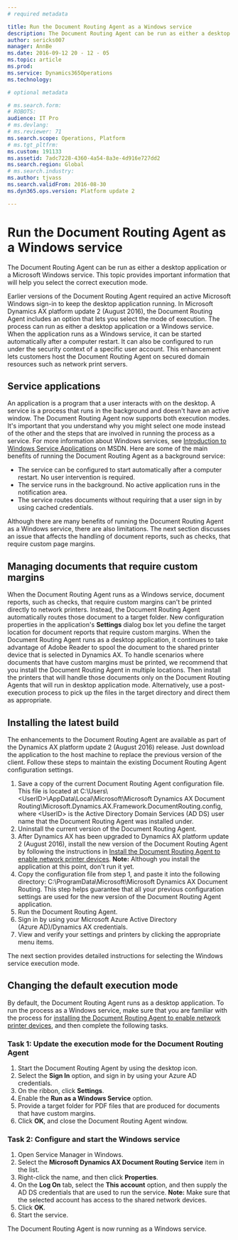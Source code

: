 ```yaml
---
# required metadata

title: Run the Document Routing Agent as a Windows service
description: The Document Routing Agent can be run as either a desktop application or a Microsoft Windows service. This topic provides important information that will help you select the correct execution mode.
author: sericks007
manager: AnnBe
ms.date: 2016-09-12 20 - 12 - 05
ms.topic: article
ms.prod: 
ms.service: Dynamics365Operations
ms.technology: 

# optional metadata

# ms.search.form: 
# ROBOTS: 
audience: IT Pro
# ms.devlang: 
# ms.reviewer: 71
ms.search.scope: Operations, Platform
# ms.tgt_pltfrm: 
ms.custom: 191133
ms.assetid: 7adc7228-4360-4a54-8a3e-4d916e727dd2
ms.search.region: Global
# ms.search.industry: 
ms.author: tjvass
ms.search.validFrom: 2016-08-30
ms.dyn365.ops.version: Platform update 2

---
```


# Run the Document Routing Agent as a Windows service

The Document Routing Agent can be run as either a desktop application or a Microsoft Windows service. This topic provides important information that will help you select the correct execution mode.

Earlier versions of the Document Routing Agent required an active Microsoft Windows sign-in to keep the desktop application running. In Microsoft Dynamics AX platform update 2 (August 2016), the Document Routing Agent includes an option that lets you select the mode of execution. The process can run as either a desktop application or a Windows service. When the application runs as a Windows service, it can be started automatically after a computer restart. It can also be configured to run under the security context of a specific user account. This enhancement lets customers host the Document Routing Agent on secured domain resources such as network print servers.

## Service applications
An application is a program that a user interacts with on the desktop. A service is a process that runs in the background and doesn't have an active window. The Document Routing Agent now supports both execution modes. It's important that you understand why you might select one mode instead of the other and the steps that are involved in running the process as a service. For more information about Windows services, see [Introduction to Windows Service Applications](https://msdn.microsoft.com/en-us/library/d56de412(v=vs.110).aspx) on MSDN. Here are some of the main benefits of running the Document Routing Agent as a background service:

-   The service can be configured to start automatically after a computer restart. No user intervention is required.
-   The service runs in the background. No active application runs in the notification area.
-   The service routes documents without requiring that a user sign in by using cached credentials.

Although there are many benefits of running the Document Routing Agent as a Windows service, there are also limitations. The next section discusses an issue that affects the handling of document reports, such as checks, that require custom page margins.

## Managing documents that require custom margins
When the Document Routing Agent runs as a Windows service, document reports, such as checks, that require custom margins can't be printed directly to network printers. Instead, the Document Routing Agent automatically routes those document to a target folder. New configuration properties in the application's **Settings** dialog box let you define the target location for document reports that require custom margins. When the Document Routing Agent runs as a desktop application, it continues to take advantage of Adobe Reader to spool the document to the shared printer device that is selected in Dynamics AX. To handle scenarios where documents that have custom margins must be printed, we recommend that you install the Document Routing Agent in multiple locations. Then install the printers that will handle those documents only on the Document Routing Agents that will run in desktop application mode. Alternatively, use a post-execution process to pick up the files in the target directory and direct them as appropriate.

## Installing the latest build
The enhancements to the Document Routing Agent are available as part of the Dynamics AX platform update 2 (August 2016) release. Just download the application to the host machine to replace the previous version of the client. Follow these steps to maintain the existing Document Routing Agent configuration settings.

1.  Save a copy of the current Document Routing Agent configuration file. This file is located at C:\\Users\\&lt;UserID&gt;\\AppData\\Local\\Microsoft\\Microsoft Dynamics AX Document Routing\\Microsoft.Dynamics.AX.Framework.DocumentRouting.config, where &lt;UserID&gt; is the Active Directory Domain Services (AD DS) user name that the Document Routing Agent was installed under.
2.  Uninstall the current version of the Document Routing Agent.
3.  After Dynamics AX has been upgraded to Dynamics AX platform update 2 (August 2016), install the new version of the Document Routing Agent by following the instructions in [Install the Document Routing Agent to enable network printer devices](install-document-routing-agent.md). **Note:** Although you install the application at this point, don't run it yet.
4.  Copy the configuration file from step 1, and paste it into the following directory: C:\\ProgramData\\Microsoft\\Microsoft Dynamics AX Document Routing. This step helps guarantee that all your previous configuration settings are used for the new version of the Document Routing Agent application.
5.  Run the Document Routing Agent.
6.  Sign in by using your Microsoft Azure Active Directory (Azure AD)/Dynamics AX credentials.
7.  View and verify your settings and printers by clicking the appropriate menu items.

The next section provides detailed instructions for selecting the Windows service execution mode.

## Changing the default execution mode
By default, the Document Routing Agent runs as a desktop application. To run the process as a Windows service, make sure that you are familiar with the process for [installing the Document Routing Agent to enable network printer devices](install-document-routing-agent.md), and then complete the following tasks.

### Task 1: Update the execution mode for the Document Routing Agent

1.  Start the Document Routing Agent by using the desktop icon.
2.  Select the **Sign In** option, and sign in by using your Azure AD credentials.
3.  On the ribbon, click **Settings**.
4.  Enable the **Run as a Windows Service** option.
5.  Provide a target folder for PDF files that are produced for documents that have custom margins.
6.  Click **OK**, and close the Document Routing Agent window.

### Task 2: Configure and start the Windows service

1.  Open Service Manager in Windows.
2.  Select the **Microsoft Dynamics AX Document Routing Service** item in the list.
3.  Right-click the name, and then click **Properties**.
4.  On the **Log On** tab, select the **This account** option, and then supply the AD DS credentials that are used to run the service. **Note:** Make sure that the selected account has access to the shared network devices.
5.  Click **OK**.
6.  Start the service.

The Document Routing Agent is now running as a Windows service.

